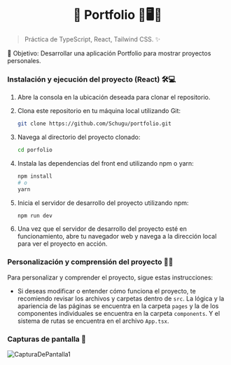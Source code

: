 <h1 align='center'>🌟 Portfolio 💼🖥️🌟</h1>

> Práctica de TypeScript, React, Tailwind CSS. ✨

🎯 Objetivo: Desarrollar una aplicación Portfolio para mostrar proyectos personales.

### Instalación y ejecución del proyecto (React) 🛠️💻

1. Abre la consola en la ubicación deseada para clonar el repositorio.

2. Clona este repositorio en tu máquina local utilizando Git:

    ```bash
    git clone https://github.com/Schugu/portfolio.git
    ```

3. Navega al directorio del proyecto clonado:

    ```bash
    cd porfolio
    ```


3. Instala las dependencias del front end utilizando npm o yarn:

    ```bash
    npm install
    # o
    yarn
    ```

4. Inicia el servidor de desarrollo del proyecto utilizando npm:

    ```bash
    npm run dev
    ```

5. Una vez que el servidor de desarrollo del proyecto esté en funcionamiento, abre tu navegador web y navega a la dirección local para ver el proyecto en acción.

### Personalización y comprensión del proyecto 🎨🧠

Para personalizar y comprender el proyecto, sigue estas instrucciones:

- Si deseas modificar o entender cómo funciona el proyecto, te recomiendo revisar los archivos y carpetas dentro de `src`. La lógica y la apariencia de las páginas se encuentra en la carpeta `pages` y la de los componentes individuales se encuentra en la carpeta `components`. Y el sistema de rutas se encuentra en el archivo `App.tsx`.

### Capturas de pantalla 📸
<img src='public/CapturaDePantalla1.png' alt='CapturaDePantalla1'>
